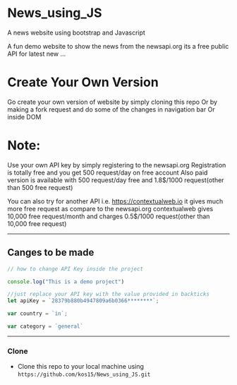 # News_using_JS
A news website using bootstrap and Javascript

A fun demo website to show the news from the newsapi.org
its a free public API for latest new ...

# Create Your Own Version
Go create your own version of website by simply cloning this repo
Or by making a fork request and do some of the changes in navigation bar 
Or inside DOM 

# Note:
Use your own API key by simply registering to the newsapi.org
Registration is totally free and you get 500 request/day on free account
Also paid version is available with 500 request/day free and 1.8$/1000 request(other than 500 free request)

You can also try for another API i.e. https://contextualweb.io
it gives much more free request as compare to the newsapi.org
contextualweb gives 10,000 free request/month and charges 0.5$/1000 request(other than 10,000 free request)

---

## Canges to be made

```javascript
// how to change API Key inside the project

console.log("This is a demo project")

//just replace your API key with the value provided in backticks
let apiKey = `28379b880b4947809a6b0366********`;

var country = `in`;

var category = `general`

```

---

### Clone

- Clone this repo to your local machine using `https://github.com/kos15/News_using_JS.git`
